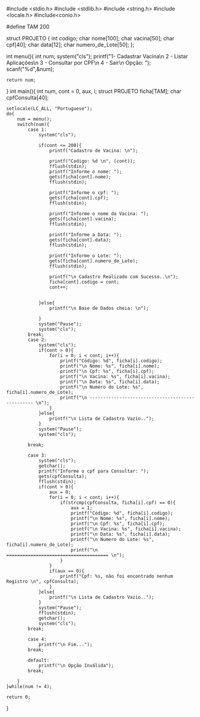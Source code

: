 #include <stdio.h>
#include <stdlib.h>
#include <string.h>
#include <locale.h>
#include<conio.h>

#define TAM 200

struct PROJETO
{
	int codigo;
	char nome[100];
	char vacina[50];
	char cpf[40];
	char data[12];
	char numero_de_Lote[50];
};

int menu(){
	int num;
	system("cls");
	printf("1- Cadastrar Vacina\n 2 - Listar Aplicações\n 3 - Consultar por CPF\n 4 - Sair\n Opção: ");
	scanf("%d",&num);
	
	return num;
}
int main(){
	int num, cont = 0, aux,  i;
	struct PROJETO ficha[TAM];
	char cpfConsulta[40];
	
	setlocale(LC_ALL, "Portuguese");
	do{
		num = menu();
		switch(num){
			case 1:
				system("cls");
				
				if(cont <= 200){
					printf("Cadastro de Vacina: \n");
					
					printf("Codigo: %d \n", (cont));
					fflush(stdin);
					printf("Informe o nome: ");	
					gets(ficha[cont].nome);
					fflush(stdin);								
					
					printf("Informe o cpf: ");	
					gets(ficha[cont].cpf);
					fflush(stdin);
					
					printf("Informe o nome da Vacina: ");	
					gets(ficha[cont].vacina);
					fflush(stdin);
					
					printf("Informe a Data: ");	
					gets(ficha[cont].data);
					fflush(stdin);
					
					printf("Informe o Lote: ");	
					gets(ficha[cont].numero_de_Lote);
					fflush(stdin);
					
					printf("\n Cadastro Realizado com Sucesso..\n");
					ficha[cont].codigo = cont;
					cont++;
					
					
				}else{
					printf("\n Base de Dados cheia: \n");
					
				}
				system("Pause");
				system("cls");			
			break;
			case 2:
				system("cls");
				if(cont > 0){
					for(i = 0; i < cont; i++){
						printf("Código: %d", ficha[i].codigo);
						printf("\n Nome: %s", ficha[i].nome);
						printf("\n Cpf: %s", ficha[i].cpf);
						printf("\n Vacina: %s", ficha[i].vacina);
						printf("\n Data: %s", ficha[i].data);
						printf("\n Numero do Lote: %s", ficha[i].numero_de_Lote);
						printf("\n ------------------------------------------------- \n");
					}
				}else{
					printf("\n Lista de Cadastro Vazio..");
				}
				system("Pause");
				system("cls");
				
			break;
			
			case 3:
				system("cls");
				getchar();
				printf("Informe o cpf para Consultar: ");	
				gets(cpfConsulta);
				fflush(stdin);
				if(cont > 0){
					aux = 0;
					for(i = 0; i < cont; i++){
						if(strcmp(cpfConsulta, ficha[i].cpf) == 0){
							aux = 1;
							printf("Código: %d", ficha[i].codigo);
							printf("\n Nome: %s", ficha[i].nome);
							printf("\n Cpf: %s", ficha[i].cpf);
							printf("\n Vacina: %s", ficha[i].vacina);
							printf("\n Data: %s", ficha[i].data);
							printf("\n Numero do Lote: %s", ficha[i].numero_de_Lote);
							printf("\n ====================================== \n");
						}
					}
					if(aux == 0){
						printf("Cpf: %s, não foi encontrado nenhum Registro \n", cpfConsulta);
					}
				}else{
					printf("\n Lista de Cadastro Vazio..");
				}
				system("Pause");
				fflush(stdin);
				getchar();
				system("cls");
			break;
			
			case 4:
				printf("\n Fim...");
			break;
			
			default:
				printf("\n Opção Inválida");
			break;
			
		}
	}while(num != 4);
	
	return 0;
}
